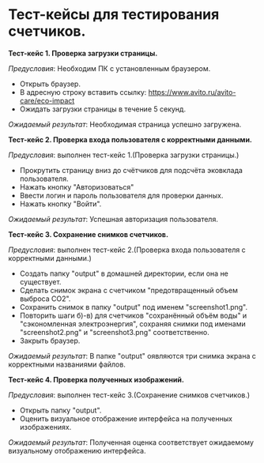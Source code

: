 # Тест-кейсы для тестирования счетчиков.


**Тест-кейс 1. Проверка загрузки страницы.**

   *Предусловия*: Необходим ПК с установленным браузером.

   - Открыть браузер.
   - В адресную строку вставить ссылку: https://www.avito.ru/avito-care/eco-impact
   - Ожидать загрузки страницы в течение 5 секунд.
   

   *Ожидаемый результат*: Необходимая страница успешно загружена.



**Тест-кейс 2. Проверка входа пользователя с корректными данными.**

   *Предусловия*: выполнен тест-кейс 1.(Проверка загрузки страницы.)

   - Прокрутить страницу вниз до счётчиков для подсчёта эковклада пользователя.
   - Нажать кнопку "Авторизоваться"
   - Ввести логин и пароль пользователя для проверки данных.
   - Нажать кнопку "Войти".
   

   *Ожидаемый результат*: Успешная авторизация пользователя.



**Тест-кейс 3. Сохранение снимков счетчиков.**

   *Предусловия*: выполнен тест-кейс 2.(Проверка входа пользователя с корректными данными.)

   - Создать папку "output" в домашней директории, если она не существует.
   - Сделать снимок экрана с счетчиком "предотвращенный объем выброса CO2".
   - Сохранить снимок в папку "output" под именем "screenshot1.png".
   - Повторить шаги б)-в) для счетчиков "сохранённый объём воды" и "сэкономленная электроэнергия",
   сохраняя снимки под именами "screenshot2.png" и "screenshot3.png" соответственно.
   - Закрыть браузер.
   

   *Ожидаемый результат*: В папке "output" оявляются три снимка экрана с корректными названиями файлов.



**Тест-кейс 4. Проверка полученных изображений.**

   *Предусловия*: выполнен тест-кейс 3.(Сохранение снимков счетчиков.)

   - Открыть папку "output".
   - Оценить визуальное отображение интерфейса на полученных изображениях.
   

   *Ожидаемый результат*: Полученная оценка соответствует ожидаемому визуальному отображению интерфейса.
